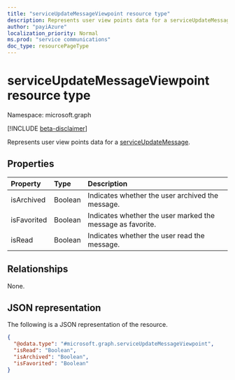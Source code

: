 ```yaml
---
title: "serviceUpdateMessageViewpoint resource type"
description: Represents user view points data for a serviceUpdateMessage."
author: "payiAzure"
localization_priority: Normal
ms.prod: "service communications"
doc_type: resourcePageType
---
```


# serviceUpdateMessageViewpoint resource type

Namespace: microsoft.graph

[!INCLUDE [beta-disclaimer](../../includes/beta-disclaimer.md)]

Represents user view points data for a [serviceUpdateMessage](../resources/serviceupdatemessage.md).

## Properties
|Property|Type|Description|
|:---|:---|:---|
|isArchived|Boolean|Indicates whether the user archived the message.|
|isFavorited|Boolean|Indicates whether the user marked the message as favorite.|
|isRead|Boolean|Indicates whether the user read the message.|

## Relationships
None.

## JSON representation
The following is a JSON representation of the resource.
<!-- {
  "blockType": "resource",
  "@odata.type": "microsoft.graph.serviceUpdateMessageViewpoint"
}
-->
``` json
{
  "@odata.type": "#microsoft.graph.serviceUpdateMessageViewpoint",
  "isRead": "Boolean",
  "isArchived": "Boolean",
  "isFavorited": "Boolean"
}
```